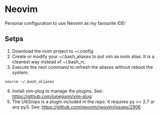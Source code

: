 # Neovim
Personal configuration to use Neovim as my favourite IDE!

## Setps
1. Download the nvim project to ~/.config
2. Create or modify your ~/.bash_aliases to put vim as nvim alias. It is a cleanest way instead of ~/.bash_rc.
3. Execute the next command to refresh the aliases without reboot the system:
```
source ~/.bash_aliases
```
4. Install vim-plug to manage the plugins. See: https://github.com/junegunn/vim-plug
5. The UltiSnips is a plugin included in the repo. It requires py >= 2.7 or any py3. See: https://github.com/neovim/neovim/issues/2906
